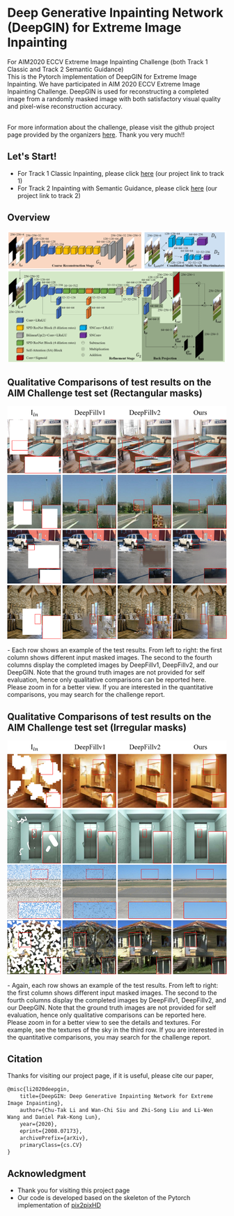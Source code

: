 # Deep Generative Inpainting Network (DeepGIN) for Extreme Image Inpainting 
For AIM2020 ECCV Extreme Image Inpainting Challenge (both Track 1 Classic and Track 2 Semantic Guidance) <br> 
This is the Pytorch implementation of DeepGIN for Extreme Image Inpainting. We have participated in AIM 2020 ECCV Extreme Image Inpainting Challenge. DeepGIN is used for reconstructing a completed image from a randomly masked image with both satisfactory visual quality and pixel-wise reconstruction accuracy. <br><br> 

For more information about the challenge, please visit the github project page provided by the organizers [here](https://github.com/vglsd/AIM2020-Image-Inpainting-Challenge). Thank you very much!!

## Let's Start!
- For Track 1 Classic Inpainting, please click [here](https://github.com/rlct1/gin) (our project link to track 1)
- For Track 2 Inpainting with Semantic Guidance, please click [here](https://github.com/rlct1/gin-sg) (our project link to track 2)

## Overview
<p align='center'>  
  <img src='architecture.png' width='768'/>
</p>

## Qualitative Comparisons of test results on the AIM Challenge test set (Rectangular masks)
<p align='center'>  
  <img src='AIM2020_test_results_rectangular_masks.png' width='768'/>
</p>
- Each row shows an example of the test results. From left to right: the first column shows different input masked images. The second to the fourth columns display the completed images by DeepFillv1, DeepFillv2, and our DeepGIN. Note that the ground truth images are not provided for self evaluation, hence only qualitative comparisons can be reported here. Please zoom in for a better view. If you are interested in the quantitative comparisons, you may search for the challenge report. 

## Qualitative Comparisons of test results on the AIM Challenge test set (Irregular masks)
<p align='center'>  
  <img src='AIM2020_test_results_irregular_masks.png' width='768'/>
</p>
- Again, each row shows an example of the test results. From left to right: the first column shows different input masked images. The second to the fourth columns display the completed images by DeepFillv1, DeepFillv2, and our DeepGIN. Note that the ground truth images are not provided for self evaluation, hence only qualitative comparisons can be reported here. Please zoom in for a better view to see the details and textures. For example, see the textures of the sky in the third row. If you are interested in the quantitative comparisons, you may search for the challenge report. 

## Citation
Thanks for visiting our project page, if it is useful, please cite our paper,
```
@misc{li2020deepgin,
    title={DeepGIN: Deep Generative Inpainting Network for Extreme Image Inpainting},
    author={Chu-Tak Li and Wan-Chi Siu and Zhi-Song Liu and Li-Wen Wang and Daniel Pak-Kong Lun},
    year={2020},
    eprint={2008.07173},
    archivePrefix={arXiv},
    primaryClass={cs.CV}
}
```

## Acknowledgment 
- Thank you for visiting this project page
- Our code is developed based on the skeleton of the Pytorch implementation of [pix2pixHD](https://github.com/NVIDIA/pix2pixHD)
